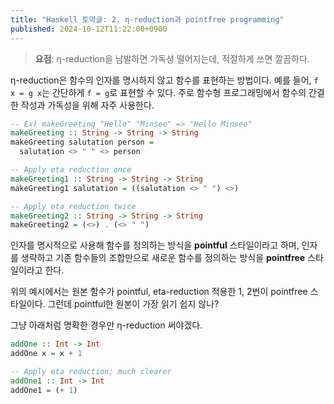```yaml
---
title: "Haskell 토막글: 2. η-reduction과 pointfree programming"
published: 2024-10-12T11:22:00+0900
---
```


> **요점**: η-reduction을 남발하면 가독성 떨어지는데, 적절하게 쓰면 깔끔하다.

η-reduction은 함수의 인자를 명시하지 않고 함수를 표현하는 방법이다. 예를 들어,
`f x = g x`는 간단하게 `f = g`로 표현할 수 있다. 주로 함수형 프로그래밍에서
함수의 간결한 작성과 가독성을 위해 자주 사용한다.

```haskell
-- Ex) makeGreeting "Hello" "Minseo" => "Hello Minseo"
makeGreeting :: String -> String -> String
makeGreeting salutation person =
  salutation <> " " <> person

-- Apply eta reduction once
makeGreeting1 :: String -> String -> String
makeGreeting1 salutation = ((salutation <> " ") <>)

-- Apply eta reduction twice
makeGreeting2 :: String -> String -> String
makeGreeting2 = (<>) . (<> " ")
```

인자를 명시적으로 사용해 함수를 정의하는 방식을 **pointful** 스타일이라고 하며,
인자를 생략하고 기존 함수들의 조합만으로 새로운 함수를 정의하는 방식을
**pointfree** 스타일이라고 한다.

위의 예시에서는 원본 함수가 pointful, eta-reduction 적용한 1, 2번이 pointfree
스타일이다. 그런데 pointful한 원본이 가장 읽기 쉽지 않나?

그냥 아래처럼 명확한 경우만 η-reduction 써야겠다.

```haskell
addOne :: Int -> Int
addOne x = x + 1

-- Apply eta reduction; much clearer
addOne1 :: Int -> Int
addOne1 = (+ 1)
```

